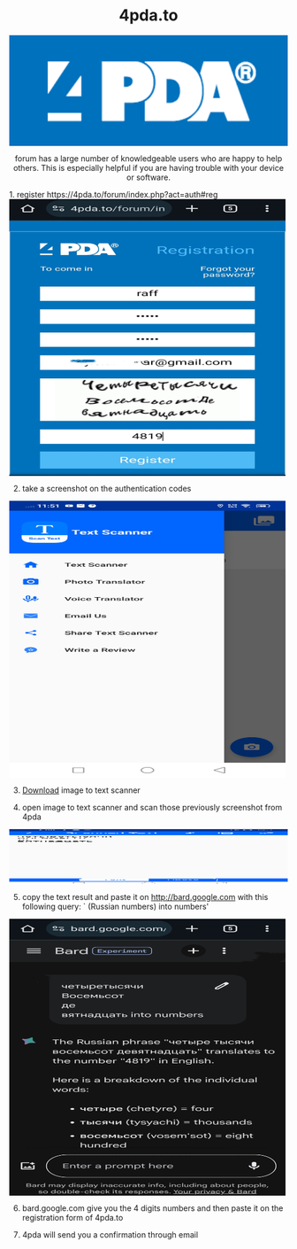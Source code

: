 #  <h1 align="center"> 4pda.to </h1>

<img align="center" width="1200" height="200" src="https://github.com/xiv3r/4pda.to/blob/main/main/download.png">

<p align="center"> forum has a large number of knowledgeable users who are happy to help others. This is especially helpful if you are having trouble with your device or software. 
</p>
1. register https://4pda.to/forum/index.php?act=auth#reg

<img align="center" width="500" height="500" src="https://github.com/xiv3r/4pda.to/blob/main/main/IMG_20231225_160355.jpg">

2. take a screenshot on the authentication codes

<img align="center" width="500" height="500" src="https://github.com/xiv3r/4pda.to/blob/main/main/Screenshot_20231227_115135.jpg">

3. [Download](https://github.com/xiv3r/4pda.to/releases/download/App/Text.Scanner.v4.5.3.Premium.apk) image to text scanner

4. open image to text scanner and scan those previously screenshot from 4pda

<img align="center" width="1000" height="100" src="https://github.com/xiv3r/4pda.to/blob/main/main/Screenshot_20231225_160912.jpg">

5. copy the text result and paste it on http://bard.google.com with this following query: ` (Russian numbers) into numbers'
<img align="center" width="500" height="500" src="https://github.com/xiv3r/4pda.to/blob/main/main/IMG_20231225_161136.jpg">


6. bard.google.com give you the 4 digits numbers and then paste it on the registration form of 4pda.to

7. 4pda will send you a confirmation through email
